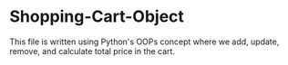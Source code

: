 # Shopping-Cart-Object
This file is written using Python's OOPs concept where we add, update, remove, and calculate total price in the cart.
